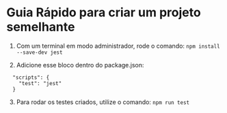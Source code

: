 # Guia Rápido para criar um projeto semelhante

1. Com um terminal em modo administrador, rode o comando: `npm install --save-dev jest`

2. Adicione esse bloco dentro do package.json:

```
  "scripts": {
    "test": "jest"
  }
```

3. Para rodar os testes criados, utilize o comando: `npm run test`
